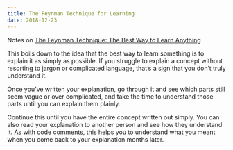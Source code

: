 ```yaml
---
title: The Feynman Technique for Learning
date: 2018-12-23
---
```


Notes on [The Feynman Technique: The Best Way to Learn Anything](https://fs.blog/2012/04/learn-anything-faster-with-the-feynman-technique/)

This boils down to the idea that the best way to learn something is to explain it as simply as possible. If you struggle to explain a concept without resorting to jargon or complicated language, that’s a sign that you don’t truly understand it.

Once you’ve written your explanation, go through it and see which parts still seem vague or over complicated, and take the time to understand those parts until you can explain them plainly.

Continue this until you have the entire concept written out simply. You can also read your explanation to another person and see how they understand it. As with code comments, this helps you to understand what you meant when you come back to your explanation months later. 


